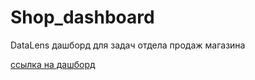 # Shop_dashboard
DataLens дашборд для задач отдела продаж магазина 

[ссылка на дашборд](https://datalens.yandex/9qlug5xqawf8w)
